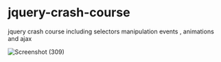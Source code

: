 # jquery-crash-course
jquery  crash  course including selectors manipulation events , animations and ajax 

![Screenshot (309)](https://user-images.githubusercontent.com/72770592/116159737-48407100-a6e0-11eb-8d37-f3c5bdd6a594.png)
